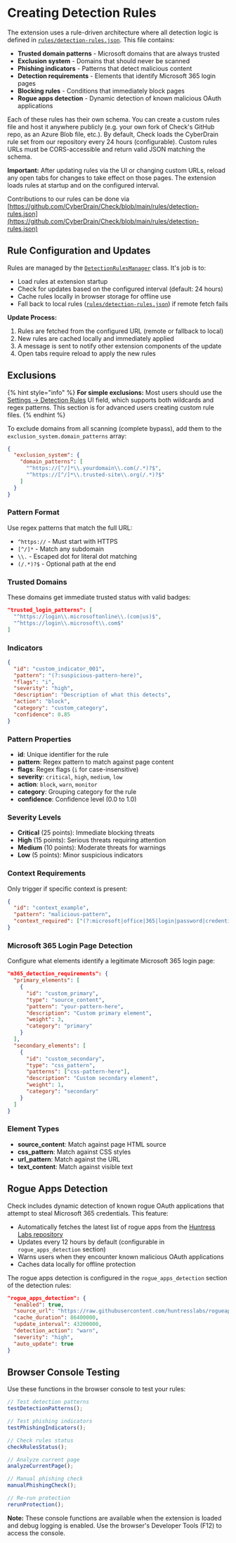 # Creating Detection Rules

The extension uses a rule-driven architecture where all detection logic is defined in [`rules/detection-rules.json`](https://github.com/CyberDrain/Check/blob/main/rules/detection-rules.json). This file contains:

* **Trusted domain patterns** - Microsoft domains that are always trusted
* **Exclusion system** - Domains that should never be scanned
* **Phishing indicators** - Patterns that detect malicious content
* **Detection requirements** - Elements that identify Microsoft 365 login pages
* **Blocking rules** - Conditions that immediately block pages
* **Rogue apps detection** - Dynamic detection of known malicious OAuth applications

Each of these rules has their own schema. You can create a custom rules file and host it anywhere publicly (e.g. your own fork of Check's GitHub repo, as an Azure Blob file, etc.). By default, Check loads the CyberDrain rule set from our repository every 24 hours (configurable). Custom rules URLs must be CORS-accessible and return valid JSON matching the schema.

**Important:** After updating rules via the UI or changing custom URLs, reload any open tabs for changes to take effect on those pages. The extension loads rules at startup and on the configured interval.

Contributions to our rules can be done via [https://github.com/CyberDrain/Check/blob/main/rules/detection-rules.json](https://github.com/CyberDrain/Check/blob/main/rules/detection-rules.json)

## Rule Configuration and Updates

Rules are managed by the [`DetectionRulesManager`](https://github.com/CyberDrain/Check/blob/main/scripts/modules/detection-rules-manager.js) class. It's job is to:

- Load rules at extension startup
- Check for updates based on the configured interval (default: 24 hours)
- Cache rules locally in browser storage for offline use
- Fall back to local rules ([`rules/detection-rules.json`](https://github.com/CyberDrain/Check/blob/main/rules/detection-rules.json)) if remote fetch fails

**Update Process:**

1. Rules are fetched from the configured URL (remote or fallback to local)
2. New rules are cached locally and immediately applied
3. A message is sent to notify other extension components of the update
4. Open tabs require reload to apply the new rules

## Exclusions

{% hint style="info" %}
**For simple exclusions:** Most users should use the [Settings → Detection Rules](../settings/detection-rules.md#url-allowlist-regex-or-url-with-wildcards) UI field, which supports both wildcards and regex patterns. This section is for advanced users creating custom rule files.
{% endhint %}

To exclude domains from all scanning (complete bypass), add them to the `exclusion_system.domain_patterns` array:

```json
{
  "exclusion_system": {
    "domain_patterns": [
      "^https://[^/]*\\.yourdomain\\.com(/.*)?$",
      "^https://[^/]*\\.trusted-site\\.org(/.*)?$"
    ]
  }
}
```

### Pattern Format

Use regex patterns that match the full URL:

* `^https://` - Must start with HTTPS
* `[^/]*` - Match any subdomain
* `\\.` - Escaped dot for literal dot matching
* `(/.*)?$` - Optional path at the end

### Trusted Domains

These domains get immediate trusted status with valid badges:

```json
"trusted_login_patterns": [
  "^https://login\\.microsoftonline\\.(com|us)$",
  "^https://login\\.microsoft\\.com$"
]
```

### Indicators

```json
{
  "id": "custom_indicator_001",
  "pattern": "(?:suspicious-pattern-here)",
  "flags": "i",
  "severity": "high",
  "description": "Description of what this detects",
  "action": "block",
  "category": "custom_category",
  "confidence": 0.85
}
```

### Pattern Properties

* **id**: Unique identifier for the rule
* **pattern**: Regex pattern to match against page content
* **flags**: Regex flags (`i` for case-insensitive)
* **severity**: `critical`, `high`, `medium`, `low`
* **action**: `block`, `warn`, `monitor`
* **category**: Grouping category for the rule
* **confidence**: Confidence level (0.0 to 1.0)

### Severity Levels

* **Critical** (25 points): Immediate blocking threats
* **High** (15 points): Serious threats requiring attention
* **Medium** (10 points): Moderate threats for warnings
* **Low** (5 points): Minor suspicious indicators

### Context Requirements

Only trigger if specific context is present:

```json
{
  "id": "context_example",
  "pattern": "malicious-pattern",
  "context_required": ["(?:microsoft|office|365|login|password|credential)"]
}
```

### Microsoft 365 Login Page Detection

Configure what elements identify a legitimate Microsoft 365 login page:

```json
"m365_detection_requirements": {
  "primary_elements": [
    {
      "id": "custom_primary",
      "type": "source_content",
      "pattern": "your-pattern-here",
      "description": "Custom primary element",
      "weight": 3,
      "category": "primary"
    }
  ],
  "secondary_elements": [
    {
      "id": "custom_secondary",
      "type": "css_pattern",
      "patterns": ["css-pattern-here"],
      "description": "Custom secondary element",
      "weight": 1,
      "category": "secondary"
    }
  ]
}
```

### Element Types

* **source_content**: Match against page HTML source
* **css_pattern**: Match against CSS styles
* **url_pattern**: Match against the URL
* **text_content**: Match against visible text

## Rogue Apps Detection

Check includes dynamic detection of known rogue OAuth applications that attempt to steal Microsoft 365 credentials. This feature:

* Automatically fetches the latest list of rogue apps from the [Huntress Labs repository](https://github.com/huntresslabs/rogueapps)
* Updates every 12 hours by default (configurable in `rogue_apps_detection` section)
* Warns users when they encounter known malicious OAuth applications
* Caches data locally for offline protection

The rogue apps detection is configured in the `rogue_apps_detection` section of the detection rules:

```json
"rogue_apps_detection": {
  "enabled": true,
  "source_url": "https://raw.githubusercontent.com/huntresslabs/rogueapps/refs/heads/main/public/rogueapps.json",
  "cache_duration": 86400000,
  "update_interval": 43200000,
  "detection_action": "warn",
  "severity": "high",
  "auto_update": true
}
```

## Browser Console Testing

Use these functions in the browser console to test your rules:

```javascript
// Test detection patterns
testDetectionPatterns();

// Test phishing indicators
testPhishingIndicators();

// Check rules status
checkRulesStatus();

// Analyze current page
analyzeCurrentPage();

// Manual phishing check
manualPhishingCheck();

// Re-run protection
rerunProtection();
```

**Note:** These console functions are available when the extension is loaded and debug logging is enabled. Use the browser's Developer Tools (F12) to access the console.

